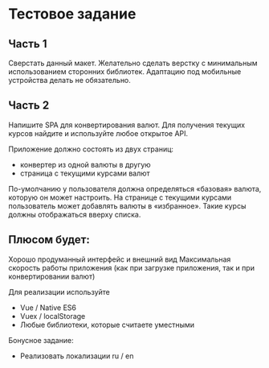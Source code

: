 # Тестовое задание

## Часть 1

Сверстать данный макет. Желательно сделать верстку с минимальным использованием сторонних библиотек. Адаптацию под мобильные устройства делать не обязательно.

## Часть 2

Напишите SPA для конвертирования валют. Для получения текущих курсов найдите и используйте любое открытое API.

Приложение должно состоять из двух страниц:

- конвертер из одной валюты в другую
- страница с текущими курсами валют

По-умолчанию у пользователя должна определяться «базовая» валюта, которую он может настроить.
На странице с текущими курсами пользователь может добавлять валюты в «избранное». Такие курсы должны отображаться вверху списка.

## Плюсом будет:

Хорошо продуманный интерфейс и внешний вид
Максимальная скорость работы приложения (как при загрузке приложения, так и при конвертировании валют)

Для реализации используйте

- Vue / Native ES6
- Vuex / localStorage
- Любые библиотеки, которые считаете уместными

Бонусное задание:

- Реализовать локализации ru / en
